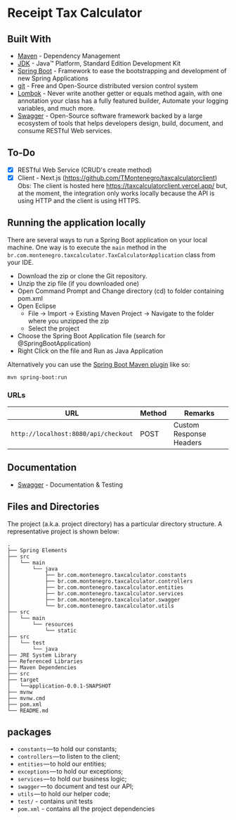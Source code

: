 # Receipt Tax Calculator

## Built With

* 	[Maven](https://maven.apache.org/) - Dependency Management
* 	[JDK](http://www.oracle.com/technetwork/java/javase/downloads/jdk8-downloads-2133151.html) - Java™ Platform, Standard Edition Development Kit 
* 	[Spring Boot](https://spring.io/projects/spring-boot) - Framework to ease the bootstrapping and development of new Spring Applications
* 	[git](https://git-scm.com/) - Free and Open-Source distributed version control system 
* 	[Lombok](https://projectlombok.org/) - Never write another getter or equals method again, with one annotation your class has a fully featured builder, Automate your logging variables, and much more.
* 	[Swagger](https://swagger.io/) - Open-Source software framework backed by a large ecosystem of tools that helps developers design, build, document, and consume RESTful Web services.

## To-Do

- [x] RESTful Web Service (CRUD's create method)
- [x] Client - Next.js (https://github.com/TMontenegro/taxcalculatorclient) 
      Obs: The client is hosted here https://taxcalculatorclient.vercel.app/ but, at the moment, the integration only works locally because the API is using HTTP and the client is using HTTPS.

## Running the application locally

There are several ways to run a Spring Boot application on your local machine. One way is to execute the `main` method in the `br.com.montenegro.taxcalculator.TaxCalculatorApplication` class from your IDE.

- Download the zip or clone the Git repository.
- Unzip the zip file (if you downloaded one)
- Open Command Prompt and Change directory (cd) to folder containing pom.xml
- Open Eclipse 
   - File -> Import -> Existing Maven Project -> Navigate to the folder where you unzipped the zip
   - Select the project
- Choose the Spring Boot Application file (search for @SpringBootApplication)
- Right Click on the file and Run as Java Application

Alternatively you can use the [Spring Boot Maven plugin](https://docs.spring.io/spring-boot/docs/current/reference/html/build-tool-plugins-maven-plugin.html) like so:

```shell
mvn spring-boot:run
```

### URLs

|  URL |  Method | Remarks |
|----------|--------------|--------------|
|`http://localhost:8080/api/checkout`                           | POST | Custom Response Headers|


## Documentation

* [Swagger](http://taxcalculator-env-1.eba-dfnvacpx.us-east-1.elasticbeanstalk.com/swagger-ui.html) - Documentation & Testing

## Files and Directories

The project (a.k.a. project directory) has a particular directory structure. A representative project is shown below:

```
.
├── Spring Elements
├── src
│   └── main
│       └── java
│           ├── br.com.montenegro.taxcalculator.constants
│           ├── br.com.montenegro.taxcalculator.controllers
│           ├── br.com.montenegro.taxcalculator.entities
│           ├── br.com.montenegro.taxcalculator.services
│           ├── br.com.montenegro.taxcalculator.swagger
│           └── br.com.montenegro.taxcalculator.utils
├── src
│   └── main
│       └── resources
│           └── static
├── src
│   └── test
│       └── java
├── JRE System Library
├── Referenced Libraries
├── Maven Dependencies
├── src
├── target
│   └──application-0.0.1-SNAPSHOT
├── mvnw
├── mvnw.cmd
├── pom.xml
└── README.md
```

## packages

- `constants` — to hold our constants;
- `controllers` — to listen to the client;
- `entities` — to hold our entities;
- `exceptions` — to hold our exceptions;
- `services` — to hold our business logic;
- `swagger` — to document and test our API;
- `utils` — to hold our helper code;
- `test/` - contains unit tests
- `pom.xml` - contains all the project dependencies
